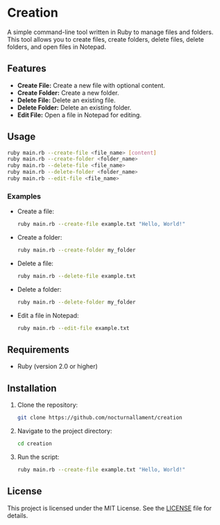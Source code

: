 # Creation
A simple command-line tool written in Ruby to manage files and folders. This tool allows you to create files, create folders, delete files, delete folders, and open files in Notepad.

## Features

- **Create File:** Create a new file with optional content.
- **Create Folder:** Create a new folder.
- **Delete File:** Delete an existing file.
- **Delete Folder:** Delete an existing folder.
- **Edit File:** Open a file in Notepad for editing.

## Usage

```bash
ruby main.rb --create-file <file_name> [content]
ruby main.rb --create-folder <folder_name>
ruby main.rb --delete-file <file_name>
ruby main.rb --delete-folder <folder_name>
ruby main.rb --edit-file <file_name>
```

### Examples

- Create a file:
  ```bash
  ruby main.rb --create-file example.txt "Hello, World!"
  ```

- Create a folder:
  ```bash
  ruby main.rb --create-folder my_folder
  ```

- Delete a file:
  ```bash
  ruby main.rb --delete-file example.txt
  ```

- Delete a folder:
  ```bash
  ruby main.rb --delete-folder my_folder
  ```

- Edit a file in Notepad:
  ```bash
  ruby main.rb --edit-file example.txt
  ```

## Requirements

- Ruby (version 2.0 or higher)

## Installation

1. Clone the repository:
   ```bash
   git clone https://github.com/nocturnallament/creation
   ```

2. Navigate to the project directory:
   ```bash
   cd creation
   ```

3. Run the script:
   ```bash
   ruby main.rb --create-file example.txt "Hello, World!"
   ```

## License

This project is licensed under the MIT License. See the [LICENSE](LICENSE) file for details.
